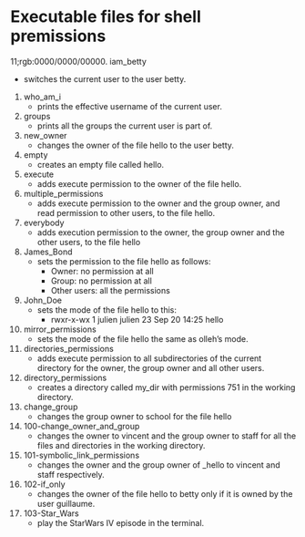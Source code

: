 # Executable files for shell premissions
11;rgb:0000/0000/00000. iam_betty
   - switches the current user to the user betty.
1. who_am_i
   - prints the effective username of the current user.
2. groups
   - prints all the groups the current user is part of.
3. new_owner
   - changes the owner of the file hello to the user betty.
4. empty
   - creates an empty file called hello.
5. execute
   - adds execute permission to the owner of the file hello.
6. multiple_permissions
   - adds execute permission to the owner and the group owner, and read permission to other users, to the file hello.
7. everybody
   - adds execution permission to the owner, the group owner and the other users, to the file hello
8. James_Bond
   - sets the permission to the file hello as follows:
     - Owner: no permission at all
     - Group: no permission at all
     - Other users: all the permissions
9. John_Doe
   - sets the mode of the file hello to this:
     - rwxr-x-wx 1 julien julien 23 Sep 20 14:25 hello
10. mirror_permissions
    - sets the mode of the file hello the same as olleh’s mode.
11. directories_permissions
    - adds execute permission to all subdirectories of the current directory for the owner, the group owner and all other users.
12. directory_permissions
    - creates a directory called my_dir with permissions 751 in the working directory.
13. change_group
    - changes the group owner to school for the file hello
14. 100-change_owner_and_group
    -  changes the owner to vincent and the group owner to staff for all the files and directories in the working directory.
15. 101-symbolic_link_permissions
    -  changes the owner and the group owner of _hello to vincent and staff respectively.
16. 102-if_only
    - changes the owner of the file hello to betty only if it is owned by the user guillaume.
17. 103-Star_Wars
    - play the StarWars IV episode in the terminal.
